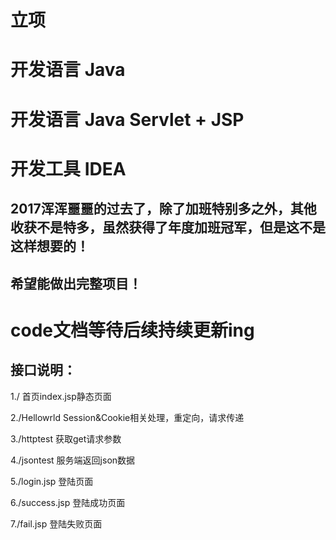 

# 立项


# 开发语言 Java


# 开发语言 Java Servlet + JSP


# 开发工具 IDEA


## 2017浑浑噩噩的过去了，除了加班特别多之外，其他收获不是特多，虽然获得了年度加班冠军，但是这不是这样想要的！

## 希望能做出完整项目！

# code文档等待后续持续更新ing

## 接口说明：

  1./ 首页index.jsp静态页面

  2./Hellowrld Session&Cookie相关处理，重定向，请求传递

  3./httptest 获取get请求参数

  4./jsontest 服务端返回json数据

  5./login.jsp 登陆页面

  6./success.jsp 登陆成功页面

  7./fail.jsp 登陆失败页面
